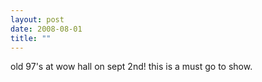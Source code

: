 ```yaml
---
layout: post
date: 2008-08-01
title: ""
---
```

old 97's at wow hall on sept 2nd! this is a must go to show.